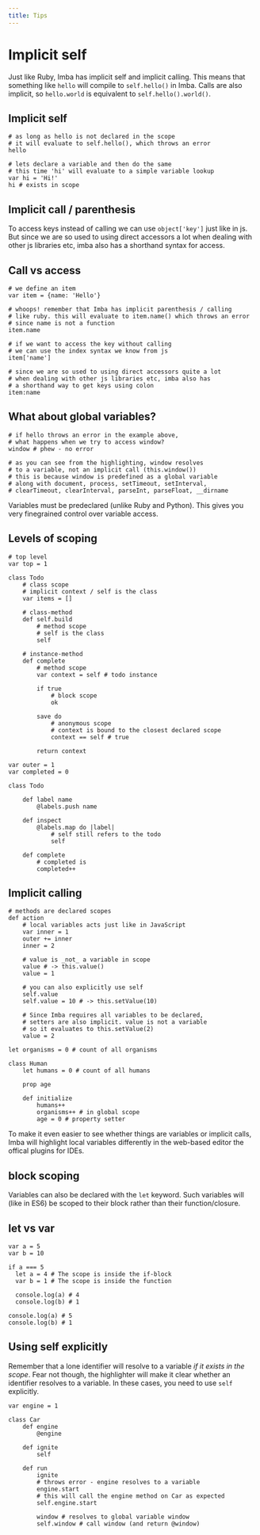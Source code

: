 ```yaml
---
title: Tips
---
```


# Implicit self

Just like Ruby, Imba has implicit self and implicit calling. This means that something like `hello` will compile to `self.hello()` in Imba. Calls are also implicit, so `hello.world` is equivalent to `self.hello().world()`.

## Implicit self

```text
# as long as hello is not declared in the scope
# it will evaluate to self.hello(), which throws an error 
hello

# lets declare a variable and then do the same
# this time 'hi' will evaluate to a simple variable lookup
var hi = 'Hi!'
hi # exists in scope
```

## Implicit call / parenthesis

To access keys instead of calling we can use `object['key']` just like in js. But since we are so used to using direct accessors a lot when dealing with other js libraries etc, imba also has a shorthand syntax for access.

## Call vs access

```text
# we define an item
var item = {name: 'Hello'}

# whoops! remember that Imba has implicit parenthesis / calling
# like ruby. this will evaluate to item.name() which throws an error
# since name is not a function
item.name

# if we want to access the key without calling
# we can use the index syntax we know from js
item['name']

# since we are so used to using direct accessors quite a lot
# when dealing with other js libraries etc, imba also has
# a shorthand way to get keys using colon
item:name
```

## What about global variables?

```text
# if hello throws an error in the example above,
# what happens when we try to access window?
window # phew - no error

# as you can see from the highlighting, window resolves
# to a variable, not an implicit call (this.window())
# this is because window is predefined as a global variable
# along with document, process, setTimeout, setInterval,
# clearTimeout, clearInterval, parseInt, parseFloat, __dirname
```

Variables must be predeclared \(unlike Ruby and Python\). This gives you very finegrained control over variable access.

## Levels of scoping

```text
# top level
var top = 1

class Todo
    # class scope
    # implicit context / self is the class
    var items = []

    # class-method
    def self.build
        # method scope
        # self is the class
        self

    # instance-method
    def complete
        # method scope
        var context = self # todo instance

        if true
            # block scope
            ok

        save do
            # anonymous scope
            # context is bound to the closest declared scope
            context == self # true 

        return context
```

```text
var outer = 1
var completed = 0

class Todo

    def label name
        @labels.push name

    def inspect
        @labels.map do |label|
            # self still refers to the todo
            self

    def complete
        # completed is
        completed++
```

## Implicit calling

```text
# methods are declared scopes
def action
    # local variables acts just like in JavaScript
    var inner = 1
    outer += inner
    inner = 2

    # value is _not_ a variable in scope
    value # -> this.value()
    value = 1

    # you can also explicitly use self
    self.value
    self.value = 10 # -> this.setValue(10)

    # Since Imba requires all variables to be declared,
    # setters are also implicit. value is not a variable
    # so it evaluates to this.setValue(2)
    value = 2

let organisms = 0 # count of all organisms

class Human
    let humans = 0 # count of all humans

    prop age

    def initialize
        humans++
        organisms++ # in global scope
        age = 0 # property setter
```

To make it even easier to see whether things are variables or implicit calls, Imba will highlight local variables differently in the web-based editor the offical plugins for IDEs.

## block scoping

Variables can also be declared with the `let` keyword. Such variables will \(like in ES6\) be scoped to their block rather than their function/closure.

## let vs var

```text
var a = 5
var b = 10

if a === 5
  let a = 4 # The scope is inside the if-block
  var b = 1 # The scope is inside the function

  console.log(a) # 4
  console.log(b) # 1

console.log(a) # 5
console.log(b) # 1
```

## Using self explicitly

Remember that a lone identifier will resolve to a variable _if it exists in the scope_. Fear not though, the highlighter will make it clear whether an identifier resolves to a variable. In these cases, you need to use `self` explicitly.

```text
var engine = 1

class Car
    def engine
        @engine

    def ignite
        self

    def run
        ignite
        # throws error - engine resolves to a variable
        engine.start
        # this will call the engine method on Car as expected
        self.engine.start

        window # resolves to global variable window
        self.window # call window (and return @window)
```


